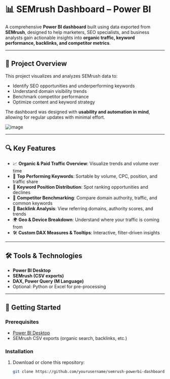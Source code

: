 # 📊 SEMrush Dashboard – Power BI

A comprehensive **Power BI dashboard** built using data exported from **SEMrush**, designed to help marketers, SEO specialists, and business analysts gain actionable insights into **organic traffic, keyword performance, backlinks, and competitor metrics**.

---

## 📌 Project Overview

This project visualizes and analyzes SEMrush data to:
- Identify SEO opportunities and underperforming keywords
- Understand domain visibility trends
- Benchmark competitor performance
- Optimize content and keyword strategy

The dashboard was designed with **usability and automation in mind**, allowing for regular updates with minimal effort.

![image](https://github.com/user-attachments/assets/419ba875-db77-40b6-b6bc-6b1ae07fff27)


---

## 🔍 Key Features

- 📈 **Organic & Paid Traffic Overview**: Visualize trends and volume over time
- 🔑 **Top Performing Keywords**: Sortable by volume, CPC, position, and traffic share
- 🧭 **Keyword Position Distribution**: Spot ranking opportunities and declines
- 👥 **Competitor Benchmarking**: Compare domain authority, traffic, and common keywords
- 🔗 **Backlink Analysis**: View referring domains, authority scores, and trends
- 🌍 **Geo & Device Breakdown**: Understand where your traffic is coming from
- 🛠️ **Custom DAX Measures & Tooltips**: Interactive, filter-driven insights

---

## 🛠️ Tools & Technologies

- **Power BI Desktop**
- **SEMrush (CSV exports)**
- **DAX, Power Query (M Language)**
- Optional: Python or Excel for pre-processing

---

## 🚀 Getting Started

### Prerequisites
- [Power BI Desktop](https://powerbi.microsoft.com/)
- SEMrush CSV exports (organic search, backlinks, etc.)

### Installation
1. Download or clone this repository:
   ```bash
   git clone https://github.com/yourusername/semrush-powerbi-dashboard.git
